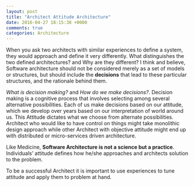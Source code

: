```yaml
---
layout: post
title: "Architect Attitude Architecture"
date: 2016-04-27 18:15:38 +0000
comments: true
categories: Architecture
---
```

When you ask two architects with similar experiences to define a system, they would approach and define it very differently. What distinguishes the two defined architectures?  and Why are they different? I think and believe, Software architecture should not be considered merely as a set of models or structures, but should include the **decisions** that lead to these particular structures, and the rationale behind them. 

*What is decision making?* and *How do we make decisions?*. Decision making is a cognitive process that involves selecting among several alternative possibilities. Each of us make decisions based on our attitude, which we develop over years based on our interpretation of world around us. This Attitude dictates what we choose from alternate possibilities. Architect who would like to have control on things might take monolithic design approach while other Architect with objective attitude might end up with distributed or micro-services driven architecture.

Like Medicine, **Software Architecture is not a science but a practice**. Individuals’ attitude defines how he/she approaches and architects solution to the problem.

To be a successful Architect it is important to use experiences to tune attitude and apply them to problem at hand. 
